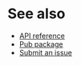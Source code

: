 # See also
- [API reference](https://dev.belin.io/bootstrap.dart/api)
- [Pub package](https://pub.dev/packages/bootstrap_bundle)
- [Submit an issue](https://github.com/cedx/bootstrap.dart/issues)
